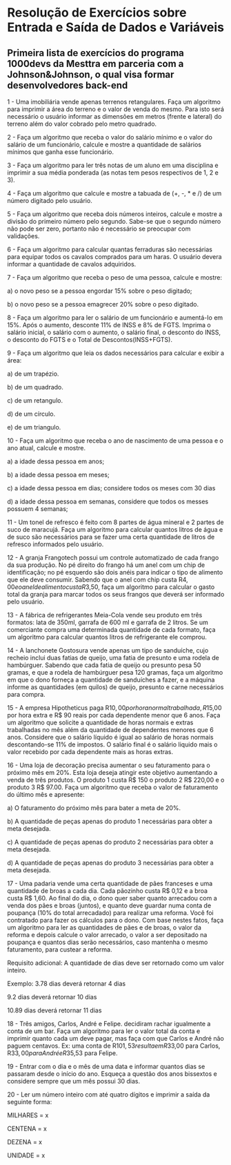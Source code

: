 # Resolução de Exercícios sobre Entrada e Saída de Dados e Variáveis
## Primeira lista de exercícios do programa 1000devs da Mesttra em parceria com a Johnson&Johnson, o qual visa formar desenvolvedores back-end

1 - Uma imobiliária vende apenas terrenos retangulares. Faça um algoritmo para imprimir a área do terreno e o valor de venda do mesmo. Para isto será necessário o 
usuário informar as dimensões em metros (frente e lateral) do terreno além do valor cobrado pelo metro quadrado.

2 - Faça um algoritmo que receba o valor do salário mínimo e o valor do salário de um funcionário, calcule e mostre a quantidade de salários mínimos que ganha esse 
funcionário.

3 - Faça um algoritmo para ler três notas de um aluno em uma disciplina e imprimir a sua média ponderada (as notas tem pesos respectivos de 1, 2 e 3).

4 - Faça um algoritmo que calcule e mostre a tabuada de (+, -, * e /) de um número digitado pelo usuário.

5 - Faça um algoritmo que receba dois números inteiros, calcule e mostre a divisão do primeiro número pelo segundo. Sabe-se que o segundo número não pode ser zero,
portanto não é necessário se preocupar com validações.

6 - Faça um algoritmo para calcular quantas ferraduras são necessárias para equipar todos os cavalos comprados para um haras. O usuário devera informar a quantidade de 
cavalos adquiridos.

7 - Faça um algoritmo que receba o peso de uma pessoa, calcule e mostre:

a) o novo peso se a pessoa engordar 15% sobre o peso digitado;

b) o novo peso se a pessoa emagrecer 20% sobre o peso digitado.

8 - Faça um algoritmo para ler o salário de um funcionário e aumentá-Io em 15%. Após o aumento, desconte 11% de INSS e 8% de FGTS. Imprima o salário inicial, o salário
com o aumento, o salário final, o desconto do INSS, o desconto do FGTS e o Total de Descontos(INSS+FGTS).

9 - Faça um algoritmo que leia os dados necessários para calcular e exibir a área:

a) de um trapézio.

b) de um quadrado.

c) de um retangulo.

d) de um círculo.

e) de um triangulo.

10 - Faça um algoritmo que receba o ano de nascimento de uma pessoa e o ano atual, calcule e mostre.

a) a idade dessa pessoa em anos;

b) a idade dessa pessoa em meses;

c) a idade dessa pessoa em dias; considere todos os meses com 30 dias

d) a idade dessa pessoa em semanas, considere que todos os messes possuem 4 semanas;

11 - Um tonel de refresco é feito com 8 partes de água mineral e 2 partes de suco de maracujá. Faça um algoritmo para calcular quantos litros de água e de suco são
necessários para se fazer uma certa quantidade de litros de refresco informados pelo usuário.

12 - A granja Frangotech possui um controle automatizado de cada frango da sua produção. No pé direito do frango há um anel com um chip de identificação; no pé 
esquerdo são dois anéis para indicar o tipo de alimento que ele deve consumir. Sabendo que o anel com chip custa R$4,00 e o anel de alimento custa R$3,50, faça um 
algoritmo para calcular o gasto total da granja para marcar todos os seus frangos que deverá ser informado pelo usuário.

13 - A fábrica de refrigerantes Meia-Cola vende seu produto em três formatos: lata de 350ml, garrafa de 600 ml e garrafa de 2 litros. Se um comerciante compra uma 
determinada quantidade de cada formato, faça um algoritmo para calcular quantos litros de refrigerante ele comprou.

14 - A lanchonete Gostosura vende apenas um tipo de sanduíche, cujo recheio inclui duas fatias de queijo, uma fatia de presunto e uma rodela de hambúrguer. Sabendo que 
cada fatia de queijo ou presunto pesa 50 gramas, e que a rodela de hambúrguer pesa 120 gramas, faça um algoritmo em que o dono forneça a quantidade de sanduíches a 
fazer, e a máquina informe as quantidades (em quilos) de queijo, presunto e carne necessários para compra.

15 - A empresa Hipotheticus paga R$10,00 por hora normal trabalhada, R$15,00 por hora extra e R$ 90 reais por cada dependente menor que 6 anos. Faça um algoritmo que 
solicite a quantidade de horas normais e extras trabalhadas no mês além da quantidade de dependentes menores que 6 anos. Considere que o salário líquido é igual ao 
salário de horas normais descontando-se 11% de impostos. O salário final é o salário liquido mais o valor recebido por cada dependente mais as horas extras.

16 - Uma loja de decoração precisa aumentar o seu faturamento para o próximo mês em 20%. Esta loja deseja atingir este objetivo aumentando a venda de três produtos. O
produto 1 custa R$ 150 o produto 2 R$ 220,00 e o produto 3 R$ 97.00. Faça um algoritmo que receba o valor de faturamento do último mês e apresente:

a) O faturamento do próximo mês para bater a meta de 20%.

b) A quantidade de peças apenas do produto 1 necessárias para obter a meta desejada.

c) A quantidade de peças apenas do produto 2 necessárias para obter a meta desejada.

d) A quantidade de peças apenas do produto 3 necessárias para obter a meta desejada.

17 - Uma padaria vende uma certa quantidade de pães franceses e uma quantidade de broas a cada dia. Cada pãozinho custa R$ 0,12 e a broa custa R$ 1,60. Ao final do 
dia, o dono quer saber quanto arrecadou com a venda dos pães e broas (juntos), e quanto deve guardar numa conta de poupança (10% do total arrecadado) para realizar uma 
reforma. Você foi contratado para fazer os cálculos para o dono. Com base nestes fatos, faça um algoritmo para ler as quantidades de pães e de broas, o valor da 
reforma e depois calcule o valor arrecado, o valor a ser depositado na poupança e quantos dias serão necessários, caso mantenha o mesmo faturamento, para custear a 
reforma.

Requisito adicional: A quantidade de dias deve ser retornado como um valor inteiro.

Exemplo: 3.78 dias deverá retornar 4 dias

9.2 dias deverá retornar 10 dias

10.89 dias deverá retornar 11 dias

18 - Três amigos, Carlos, André e Felipe. decidiram rachar igualmente a conta de um bar. Faça um algoritmo para ler o valor total da conta e imprimir quanto cada um 
deve pagar, mas faça com que Carlos e André não paguem centavos. Ex: uma conta de R$101,53 resulta em R$33,00 para Carlos, R$33,00 para André e R$35,53 para Felipe.

19 - Entrar com o dia e o mês de uma data e informar quantos dias se passaram desde o início do ano. Esqueça a questão dos anos bissextos e considere sempre que um mês 
possui 30 dias.

20 - Ler um número inteiro com até quatro dígitos e imprimir a saída da seguinte forma:

MILHARES = x

CENTENA = x

DEZENA = x

UNIDADE = x
